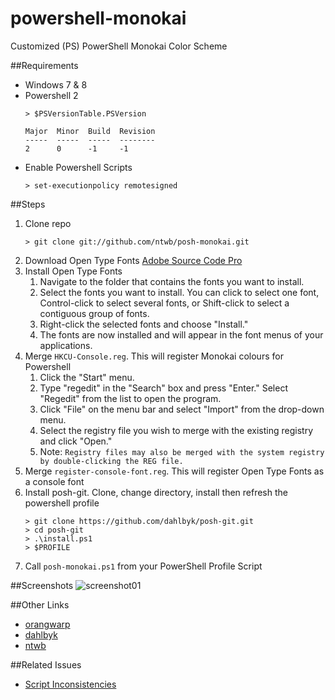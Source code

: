 # powershell-monokai
Customized (PS) PowerShell Monokai Color Scheme

##Requirements

* Windows 7 & 8
* Powershell 2
	```
 	> $PSVersionTable.PSVersion
	
	Major  Minor  Build  Revision
	-----  -----  -----  --------
	2      0      -1     -1

 	```
* Enable Powershell Scripts
	```
	> set-executionpolicy remotesigned
	```

##Steps

1. Clone repo
	```
	> git clone git://github.com/ntwb/posh-monokai.git
	```
1. Download Open Type Fonts [Adobe Source Code Pro](https://github.com/adobe-fonts/source-code-pro)
1. Install Open Type Fonts
	1. Navigate to the folder that contains the fonts you want to install.
	1. Select the fonts you want to install. You can click to select one font, Control-click to select several fonts, or Shift-click to select a contiguous group of fonts.
	1. Right-click the selected fonts and choose "Install."
	1. The fonts are now installed and will appear in the font menus of your applications.
1. Merge ```HKCU-Console.reg```. This will register Monokai colours for Powershell
	1. Click the "Start" menu.
	1. Type "regedit" in the "Search" box and press "Enter." Select "Regedit" from the list to open the program.
	1. Click "File" on the menu bar and select "Import" from the drop-down menu.
	1. Select the registry file you wish to merge with the existing registry and click "Open."
	1. Note: ```Registry files may also be merged with the system registry by double-clicking the REG file.```
1. Merge ```register-console-font.reg```. This will register Open Type Fonts as a console font
1. Install posh-git. Clone, change directory, install then refresh the powershell profile
	```
	> git clone https://github.com/dahlbyk/posh-git.git
	> cd posh-git
	> .\install.ps1
	> $PROFILE
	```
1. Call ```posh-monokai.ps1``` from your PowerShell Profile Script

##Screenshots
![screenshot01](https://camo.githubusercontent.com/bd9900a3789f4d8193ab128782cfbf952da19084/68747470733a2f2f7261772e6769746875622e636f6d2f6e7477622f706f73682d6d6f6e6f6b61692f6d61737465722f706f73682d6d6f6e6f6b61692e706e67)

##Other Links
* [orangwarp](https://github.com/orangewarp/posh-monokai)
* [dahlbyk](https://github.com/dahlbyk/posh-git)
* [ntwb](https://github.com/ntwb/dotfiles)

##Related Issues
* [Script Inconsistencies](https://github.com/ntwb/posh-monokai/issues/1)
